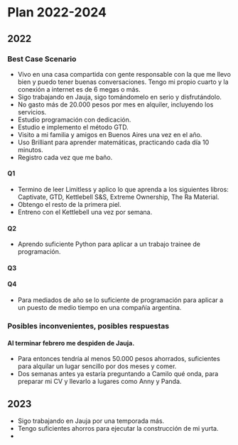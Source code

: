 # Plan 2022-2024
## 2022
### Best Case Scenario
- Vivo en una casa compartida con gente responsable con la que me llevo bien y puedo tener buenas conversaciones. Tengo mi propio cuarto y la conexión a internet es de 6 megas o más.
- Sigo trabajando en Jauja, sigo tomándomelo en serio y disfrutándolo.
- No gasto más de 20.000 pesos por mes en alquiler, incluyendo los servicios.
- Estudio programación con dedicación.
- Estudio e implemento el método GTD.
- Visito a mi familia y amigos en Buenos Aires una vez en el año.
- Uso Brilliant para aprender matemáticas, practicando cada día 10 minutos.
- Registro cada vez que me baño.

#### Q1
- Termino de leer Limitless y aplico lo que aprenda a los siguientes libros: Captivate, GTD, Kettlebell S&S, Extreme Ownership, The Ra Material.
- Obtengo el resto de la primera piel.
- Entreno con el Kettlebell una vez por semana.
#### Q2
- Aprendo suficiente Python para aplicar a un trabajo trainee de programación.

#### Q3
#### Q4










- Para mediados de año se lo suficiente de programación para aplicar a un puesto de medio tiempo en una compañía argentina.

### Posibles inconvenientes, posibles respuestas
#### Al terminar febrero me despiden de Jauja.
- Para entonces tendría al menos 50.000 pesos ahorrados, suficientes para alquilar un lugar sencillo por dos meses y comer.
- Dos semanas antes ya estaría preguntando a Camilo qué onda, para preparar mi CV y llevarlo a lugares como Anny y Panda.

## 2023
- Sigo trabajando en Jauja por una temporada más.
- Tengo suficientes ahorros para ejecutar la construcción de mi yurta.
- 
